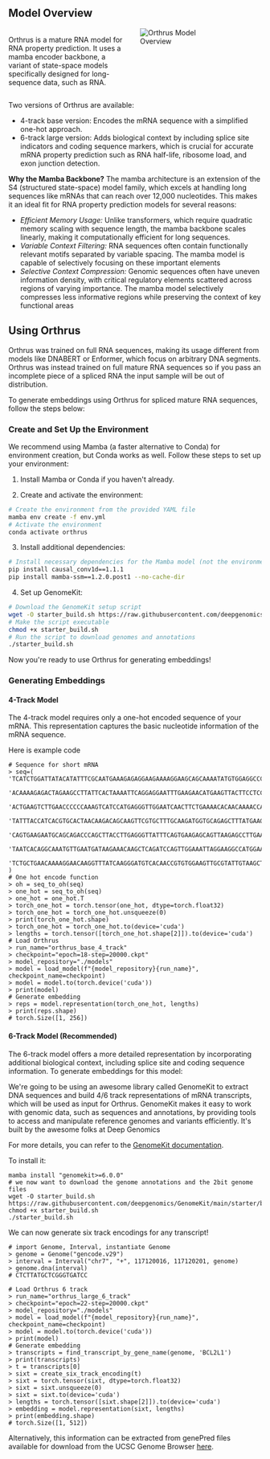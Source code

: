 ## Model Overview

<div style="display: flex; align-items: flex-start;">
<div style="flex: 1;">

Orthrus is a mature RNA model for RNA property prediction. It uses a mamba encoder backbone, a variant of state-space models specifically designed for long-sequence data, such as RNA. 

</div>
<div style="flex: 1; margin-left: 20px;">
<img src="images/orthrus_cleaned_up.png" alt="Orthrus Model Overview" style="max-width: 60%; height: auto;">
</div>
</div>

Two versions of Orthrus are available:

- 4-track base version: Encodes the mRNA sequence with a simplified one-hot approach.
- 6-track large version: Adds biological context by including splice site indicators and coding sequence markers, which is crucial for accurate mRNA property prediction such as RNA half-life, ribosome load, and exon junction detection.

**Why the Mamba Backbone?**
The mamba architecture is an extension of the S4 (structured state-space) model family, which excels at handling long sequences like mRNAs that can reach over 12,000 nucleotides. This makes it an ideal fit for RNA property prediction models for several reasons:

- _Efficient Memory Usage:_ Unlike transformers, which require quadratic memory scaling with sequence length, the mamba backbone scales linearly, making it computationally efficient for long sequences.
- _Variable Context Filtering:_ RNA sequences often contain functionally relevant motifs separated by variable spacing. The mamba model is capable of selectively focusing on these important elements
- _Selective Context Compression:_ Genomic sequences often have uneven information density, with critical regulatory elements scattered across regions of varying importance. The mamba model selectively compresses less informative regions while preserving the context of key functional areas

## Using Orthrus

Orthrus was trained on full RNA sequences, making its usage different from models like DNABERT or Enformer, which focus on arbitrary DNA segments. 
Orthrus was instead trained on full mature RNA sequences so if you pass an incomplete piece of a spliced RNA the input sample will be out of distribution. 

To generate embeddings using Orthrus for spliced mature RNA sequences, follow the steps below:

### Create and Set Up the Environment

We recommend using Mamba (a faster alternative to Conda) for environment creation, but Conda works as well. Follow these steps to set up your environment:

1. Install Mamba or Conda if you haven't already.

2. Create and activate the environment:
```bash
# Create the environment from the provided YAML file
mamba env create -f env.yml
# Activate the environment
conda activate orthrus
```

3. Install additional dependencies:
```bash
# Install necessary dependencies for the Mamba model (not the environment manager)
pip install causal_conv1d==1.1.1
pip install mamba-ssm==1.2.0.post1 --no-cache-dir
```

4. Set up GenomeKit:
```bash
# Download the GenomeKit setup script
wget -O starter_build.sh https://raw.githubusercontent.com/deepgenomics/GenomeKit/main/starter/build.sh
# Make the script executable
chmod +x starter_build.sh
# Run the script to download genomes and annotations
./starter_build.sh
```

Now you're ready to use Orthrus for generating embeddings!

### Generating Embeddings

#### 4-Track Model

The 4-track model requires only a one-hot encoded sequence of your mRNA. This representation captures the basic nucleotide information of the mRNA sequence.

Here is example code
```
# Sequence for short mRNA
> seq=(
'TCATCTGGATTATACATATTTCGCAATGAAAGAGAGGAAGAAAAGGAAGCAGCAAAATATGTGGAGGCCCA'
 'ACAAAAGAGACTAGAAGCCTTATTCACTAAAATTCAGGAGGAATTTGAAGAACATGAAGTTACTTCCTCC
 'ACTGAAGTCTTGAACCCCCCAAAGTCATCCATGAGGGTTGGAATCAACTTCTGAAAACACAACAAAACCA'
 'TATTTACCATCACGTGCACTAACAAGACAGCAAGTTCGTGCTTTGCAAGATGGTGCAGAGCTTTATGAAG'
 'CAGTGAAGAATGCAGCAGACCCAGCTTACCTTGAGGGTTATTTCAGTGAAGAGCAGTTAAGAGCCTTGAA'
 'TAATCACAGGCAAATGTTGAATGATAAGAAACAAGCTCAGATCCAGTTGGAAATTAGGAAGGCCATGGAA'
 'TCTGCTGAACAAAAGGAACAAGGTTTATCAAGGGATGTCACAACCGTGTGGAAGTTGCGTATTGTAAGCTATTC'
)
# One hot encode function
> oh = seq_to_oh(seq)
> one_hot = seq_to_oh(seq)
> one_hot = one_hot.T
> torch_one_hot = torch.tensor(one_hot, dtype=torch.float32)
> torch_one_hot = torch_one_hot.unsqueeze(0)
> print(torch_one_hot.shape)
> torch_one_hot = torch_one_hot.to(device='cuda')
> lengths = torch.tensor([torch_one_hot.shape[2]]).to(device='cuda')
# Load Orthrus
> run_name="orthrus_base_4_track"
> checkpoint="epoch=18-step=20000.ckpt"
> model_repository="./models"
> model = load_model(f"{model_repository}{run_name}", checkpoint_name=checkpoint)
> model = model.to(torch.device('cuda'))
> print(model)
# Generate embedding
> reps = model.representation(torch_one_hot, lengths)
> print(reps.shape)
# torch.Size([1, 256])
```

#### 6-Track Model (Recommended)
The 6-track model offers a more detailed representation by incorporating additional biological context, including splice site and coding sequence information. To generate embeddings for this model:

We're going to be using an awesome library called GenomeKit to extract DNA sequences and build 4/6 track representations of mRNA transcripts, which will be used as input for Orthrus. GenomeKit makes it easy to work with genomic data, such as sequences and annotations, by providing tools to access and manipulate reference genomes and variants efficiently. It's built by the awesome folks at Deep Genomics

For more details, you can refer to the [GenomeKit documentation](https://deepgenomics.github.io/GenomeKit/api.html).

To install it:
```
mamba install "genomekit>=6.0.0"
# we now want to download the genome annotations and the 2bit genome files
wget -O starter_build.sh https://raw.githubusercontent.com/deepgenomics/GenomeKit/main/starter/build.sh
chmod +x starter_build.sh
./starter_build.sh
```

We can now generate six track encodings for any transcript!
```
# import Genome, Interval, instantiate Genome
> genome = Genome("gencode.v29")
> interval = Interval("chr7", "+", 117120016, 117120201, genome)
> genome.dna(interval)
# CTCTTATGCTCGGGTGATCC

# Load Orthrus 6 track
> run_name="orthrus_large_6_track"
> checkpoint="epoch=22-step=20000.ckpt"
> model_repository="./models"
> model = load_model(f"{model_repository}{run_name}", checkpoint_name=checkpoint)
> model = model.to(torch.device('cuda'))
> print(model)
# Generate embedding
> transcripts = find_transcript_by_gene_name(genome, 'BCL2L1')
> print(transcripts)
> t = transcripts[0]
> sixt = create_six_track_encoding(t)
> sixt = torch.tensor(sixt, dtype=torch.float32)
> sixt = sixt.unsqueeze(0)
> sixt = sixt.to(device='cuda')
> lengths = torch.tensor([sixt.shape[2]]).to(device='cuda')
> embedding = model.representation(sixt, lengths)
> print(embedding.shape)
# torch.Size([1, 512])
```

Alternatively, this information can be extracted from genePred files available for download from the UCSC Genome Browser [here](https://genome.ucsc.edu/cgi-bin/hgTables).
